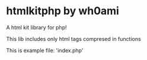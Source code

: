 # htmlkitphp by wh0ami
A html kit library for php!

This lib includes only html tags compresed in functions

This is example file:
'index.php'

